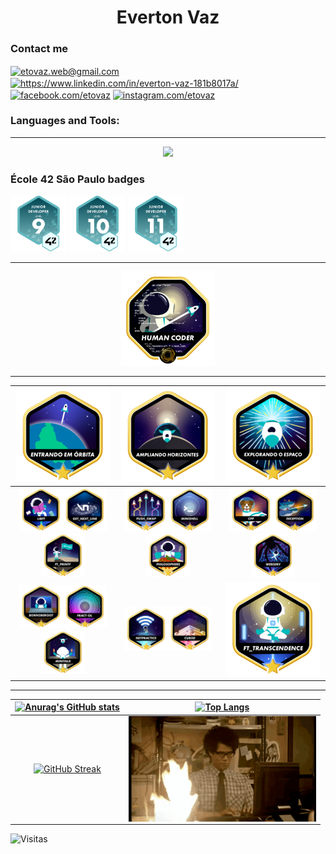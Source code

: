 <div align="center">
  <h1>Everton Vaz</h1>
</div>

<h3>Contact me</h3>
<p align="left">
<a href="https://etovaz.web@gmail.com" target="blank"><img align="center" src="https://img.icons8.com/color/344/gmail-new.png" alt="etovaz.web@gmail.com" height="30" width="40" /></a>
<a href="https://www.linkedin.com/in/etovaz/" target="blank"><img align="center" src="https://raw.githubusercontent.com/rahuldkjain/github-profile-readme-generator/master/src/images/icons/Social/linked-in-alt.svg" alt="https://www.linkedin.com/in/everton-vaz-181b8017a/" height="30" width="40" /></a>
<a href="https://fb.com/etovaz" target="blank"><img align="center" src="https://raw.githubusercontent.com/rahuldkjain/github-profile-readme-generator/master/src/images/icons/Social/facebook.svg" alt="facebook.com/etovaz" height="30" width="40" /></a>
<a href="https://instagram.com/etovaz" target="blank"><img align="center" src="https://raw.githubusercontent.com/rahuldkjain/github-profile-readme-generator/master/src/images/icons/Social/instagram.svg" alt="instagram.com/etovaz" height="30" width="40" /></a>
</p>

<h3 align="left">Languages and Tools:</h3>

---
<p align="center">
  <a href="https://skillicons.dev">
    <img src="https://skillicons.dev/icons?i=javascript,typescript,react,nodejs,c,cpp,cs,java,python,django,tensorflow,linux,git,mongodb,postgresql" />
  </a>
</p>

<div>
<h3 align="left">École 42 São Paulo badges </h3>
<img src=badges/credly/lvl9.png width=90 href="https://www.credly.com/org/42/badge/42-cursus-junior-developer-level-9"/>
<img src=badges/credly/lvl10.png width=90 href="https://www.credly.com/org/42/badge/42-cursus-junior-developer-level-10"/>
<img src=badges/credly/lvl11.png width=90 href="https://www.credly.com/org/42/badge/42-cursus-junior-developer-level-11"/>
<!--
<img src=badges/credly/lvl12.png width=90 href="https://www.credly.com/org/42/badge/42-cursus-junior-developer-level-12"/>
<img src=badges/credly/lvl13.png width=90 href="https://www.credly.com/org/42/badge/42-cursus-developer-level-13"/>
<img src=badges/credly/lvl14.png width=90 href="https://www.credly.com/org/42/badge/42-cursus-developer-level-14"/>
<img src=badges/credly/lvl15.png width=90 href="https://www.credly.com/org/42/badge/42-cursus-developer-level-15"/>
<img src=badges/credly/lvl16.png width=90 href="https://www.credly.com/org/42/badge/42-cursus-advanced-developer-level-16"/>
-->
</div>

---
<div align="center">

[<img src=badges/commom_core/human_coder.png width=150/>](https://github.com/EvertonVaz)

---

[<img src=badges/commom_core/fase1.png width=150/>](https://github.com/EvertonVaz)|[<img src=badges/commom_core/fase2.png width=150/>](https://github.com/EvertonVaz)|[<img src=badges/commom_core/fase3.png width=150/>](https://github.com/EvertonVaz)
:---: | :---: | :---:
[<img src=badges/commom_core/libft.png width=70/>](https://github.com/EvertonVaz/42sp/tree/main/libft)[<img src=badges/commom_core/gnl.png width=70/>](https://github.com/EvertonVaz/42sp/tree/main/get_next_line)[<img src=badges/commom_core/printf.png width=70/>](https://github.com/EvertonVaz/42sp/tree/main/ft_printf)|[<img src=badges/commom_core/push.png width=70/>](https://github.com/EvertonVaz/42sp/tree/main/push_swap)[<img src=badges/commom_core/hell.png width=70/>](https://github.com/EvertonVaz/minishell)[<img src=badges/commom_core/philo.png width=70/>](https://github.com/EvertonVaz/philosophers)|[<img src=badges/commom_core/cpp.png width=70/>](https://github.com/EvertonVaz/cpp)[<img src=badges/commom_core/inception.png width=70/>](https://github.com/EvertonVaz/inception)[<img src=badges/commom_core/web.png width=70/>](https://github.com/EvertonVaz/webserv)
[<img src=badges/commom_core/born.png width=70/>](https://github.com/EvertonVaz)[<img src=badges/commom_core/fractol.png width=70/>](https://github.com/EvertonVaz/42sp/tree/main/fractol)[<img src=badges/commom_core/minitalk.png width=70/>](https://github.com/EvertonVaz/42sp/tree/main/minitalk)|[<img src=badges/commom_core/netpractice.png width=70/>]()[<img src=badges/commom_core/cub.png width=70/>](https://github.com/EvertonVaz/cub3d)|[<img src=badges/commom_core/transcendence.png width=150/>](https://github.com/EvertonVaz/transcendence)
</div>

---

[![Anurag's GitHub stats](https://github-readme-stats.vercel.app/api?username=evertonvaz&show_icons=true&theme=gotham&locale=pt-br&hide_border=true)](https://github.com/anuraghazra/github-readme-stats)|[![Top Langs](https://github-readme-stats.vercel.app/api/top-langs/?username=evertonvaz&show_icons=true&theme=gotham&locale=pt-br&hide_border=true)](https://github.com/anuraghazra/github-readme-stats)
:---: | :---:
[![GitHub Streak](https://github-readme-streak-stats.herokuapp.com/?user=evertonvaz&theme=gotham&&area=true&hide_border=true)](https://git.io/streak-stats)|<img align="right" width="300" src="badges/programming.gif" />

![Visitas](https://profile-counter.glitch.me/evertonvaz/count.svg)
